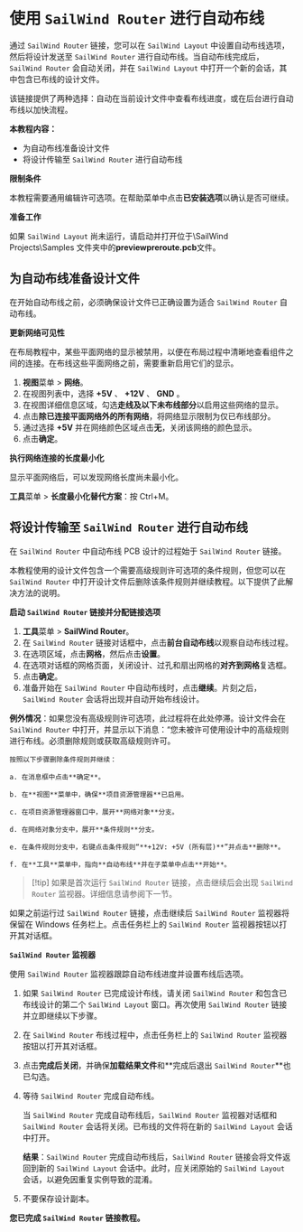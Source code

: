 # 使用 `SailWind Router` 进行自动布线

通过 `SailWind Router` 链接，您可以在 `SailWind Layout` 中设置自动布线选项，然后将设计发送至 `SailWind Router` 进行自动布线。当自动布线完成后，`SailWind Router` 会自动关闭，并在 `SailWind Layout` 中打开一个新的会话，其中包含已布线的设计文件。

该链接提供了两种选择：自动在当前设计文件中查看布线进度，或在后台进行自动布线以加快流程。

**本教程内容：**

- 为自动布线准备设计文件
- 将设计传输至 `SailWind Router` 进行自动布线

**限制条件**

本教程需要通用编辑许可选项。在帮助菜单中点击**已安装选项**以确认是否可继续。

**准备工作**

如果 `SailWind Layout` 尚未运行，请启动并打开位于\SailWind Projects\Samples 文件夹中的**previewpreroute.pcb**文件。

## 为自动布线准备设计文件

在开始自动布线之前，必须确保设计文件已正确设置为适合 `SailWind Router` 自动布线。

**更新网络可见性**

在布局教程中，某些平面网络的显示被禁用，以便在布局过程中清晰地查看组件之间的连接。在布线这些平面网络之前，需要重新启用它们的显示。

1. **视图**菜单 > **网络**。
2. 在视图列表中，选择 **+5V** 、 **+12V** 、 **GND** 。
3. 在视图详细信息区域，勾选**走线及以下未布线部分**以启用这些网络的显示。
4. 点击**除已连接平面网络外的所有网络**，将网络显示限制为仅已布线部分。
5. 通过选择 **+5V** 并在网络颜色区域点击**无**，关闭该网络的颜色显示。
6. 点击**确定**。

**执行网络连接的长度最小化**

显示平面网络后，可以发现网络长度尚未最小化。

**工具**菜单 > **长度最小化替代方案**：按 Ctrl+M。

## 将设计传输至 `SailWind Router` 进行自动布线

在 `SailWind Router` 中自动布线 PCB 设计的过程始于 `SailWind Router` 链接。

本教程使用的设计文件包含一个需要高级规则许可选项的条件规则，但您可以在 `SailWind Router` 中打开设计文件后删除该条件规则并继续教程。以下提供了此解决方法的说明。

**启动 `SailWind Router` 链接并分配链接选项**

1. **工具**菜单 > **SailWind Router**。
2. 在 `SailWind Router` 链接对话框中，点击**前台自动布线**以观察自动布线过程。
3. 在选项区域，点击**网格**，然后点击**设置**。
4. 在选项对话框的网格页面，关闭设计、过孔和扇出网格的**对齐到网格**复选框。
5. 点击**确定**。
6. 准备开始在 `SailWind Router` 中自动布线时，点击**继续**。片刻之后，`SailWind Router` 会话将出现并自动开始布线设计。

**例外情况**：如果您没有高级规则许可选项，此过程将在此处停滞。设计文件会在 `SailWind Router` 中打开，并显示以下消息：“您未被许可使用设计中的高级规则进行布线。必须删除规则或获取高级规则许可。

	按照以下步骤删除条件规则并继续：
	
	a. 在消息框中点击**确定**。 
	
	b. 在**视图**菜单中，确保**项目资源管理器**已启用。 
	
	c. 在项目资源管理器窗口中，展开**网络对象**分支。
	
	d. 在网络对象分支中，展开**条件规则**分支。 
	
	e. 在条件规则分支中，右键点击条件规则“**+12V: +5V (所有层)**”并点击**删除**。 
	
	f. 在**工具**菜单中，指向**自动布线**并在子菜单中点击**开始**。

> [!tip] 如果是首次运行 `SailWind Router` 链接，点击继续后会出现 `SailWind Router` 监视器。详细信息请参阅下一节。

如果之前运行过 `SailWind Router` 链接，点击继续后 `SailWind Router` 监视器将保留在 Windows 任务栏上。点击任务栏上的 `SailWind Router` 监视器按钮以打开其对话框。

**`SailWind Router` 监视器**

使用 `SailWind Router` 监视器跟踪自动布线进度并设置布线后选项。

1. 如果 `SailWind Router` 已完成设计布线，请关闭 `SailWind Router` 和包含已布线设计的第二个 `SailWind Layout` 窗口。再次使用 `SailWind Router` 链接并立即继续以下步骤。
2. 在 `SailWind Router` 布线过程中，点击任务栏上的 `SailWind Router` 监视器按钮以打开其对话框。
3. 点击**完成后关闭**，并确保**加载结果文件**和**完成后退出 `SailWind Router`**也已勾选。
4. 等待 `SailWind Router` 完成自动布线。

   当 `SailWind Router` 完成自动布线后，`SailWind Router` 监视器对话框和 `SailWind Router` 会话将关闭。已布线的文件将在新的 `SailWind Layout` 会话中打开。

   **结果**：`SailWind Router` 完成自动布线后，`SailWind Router` 链接会将文件返回到新的 `SailWind Layout` 会话中。此时，应关闭原始的 `SailWind Layout` 会话，以避免因重复实例导致的混淆。

5. 不要保存设计副本。

**您已完成 `SailWind Router` 链接教程。**